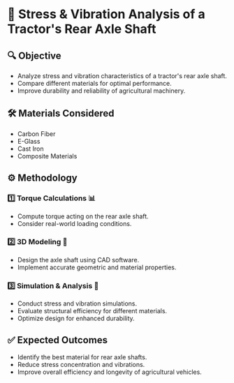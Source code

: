 # 🚜 Stress & Vibration Analysis of a Tractor's Rear Axle Shaft

## 🔍 Objective
- Analyze stress and vibration characteristics of a tractor's rear axle shaft.
- Compare different materials for optimal performance.
- Improve durability and reliability of agricultural machinery.

## 🛠 Materials Considered
- Carbon Fiber
- E-Glass
- Cast Iron
- Composite Materials

## ⚙️ Methodology

### 1️⃣ Torque Calculations 📊
- Compute torque acting on the rear axle shaft.
- Consider real-world loading conditions.

### 2️⃣ 3D Modeling 🎨
- Design the axle shaft using CAD software.
- Implement accurate geometric and material properties.

### 3️⃣ Simulation & Analysis 🔬
- Conduct stress and vibration simulations.
- Evaluate structural efficiency for different materials.
- Optimize design for enhanced durability.

## ✅ Expected Outcomes
- Identify the best material for rear axle shafts.
- Reduce stress concentration and vibrations.
- Improve overall efficiency and longevity of agricultural vehicles.
